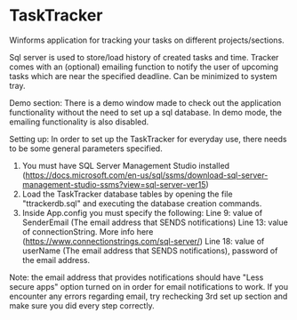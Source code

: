 # TaskTracker
Winforms application for tracking your tasks on different projects/sections.

Sql server is used to store/load history of created tasks and time.
Tracker comes with an (optional) emailing function to notify the user of upcoming tasks which are near the specified deadline.
Can be minimized to system tray.

Demo section:
There is a demo window made to check out the application functionality without the need to set up a sql database.
In demo mode, the emailing functionality is also disabled.


Setting up:
In order to set up the TaskTracker for everyday use, there needs to be some general parameters specified.
1. You must have SQL Server Management Studio installed (https://docs.microsoft.com/en-us/sql/ssms/download-sql-server-management-studio-ssms?view=sql-server-ver15)
2. Load the TaskTracker database tables by opening the file "ttrackerdb.sql" and executing the database creation commands.
3. Inside App.config you must specify the following:
   Line 9: value of SenderEmail (The email address that SENDS notifications)
   Line 13: value of connectionString. More info here (https://www.connectionstrings.com/sql-server/)
   Line 18: value of userName (The email address that SENDS notifications), password of the email address.
   
Note: the email address that provides notifications should have "Less secure apps" option turned on in order for email notifications to work.
If you encounter any errors regarding email, try rechecking 3rd set up section and make sure you did every step correctly. 
   



